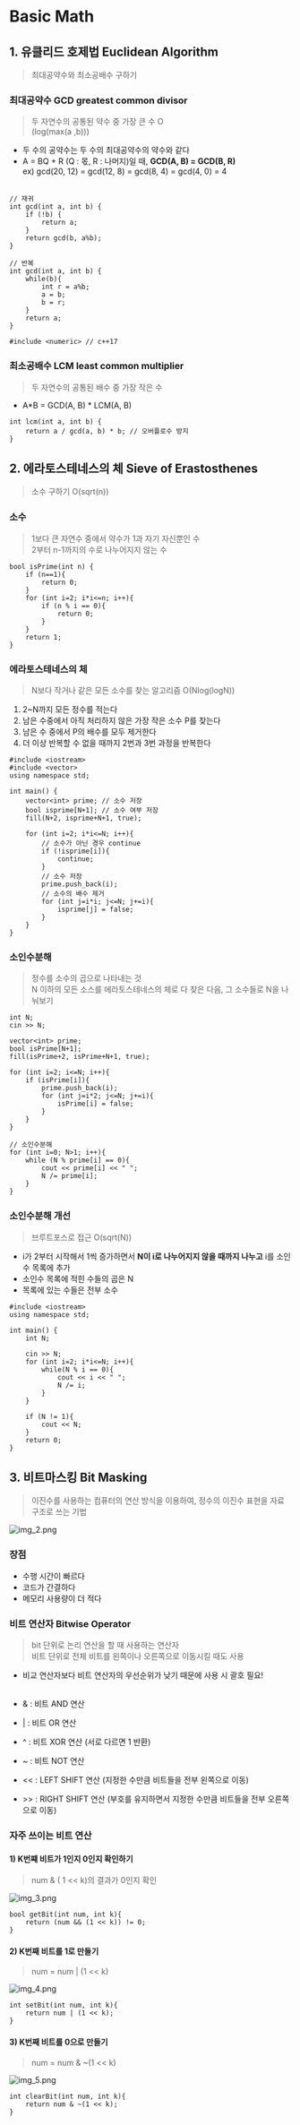 # Basic Math

## 1. 유클리드 호제법 Euclidean Algorithm
> 최대공약수와 최소공배수 구하기

### 최대공약수 GCD greatest common divisor
> 두 자연수의 공통된 약수 중 가장 큰 수 O <br>
> (log(max(a ,b)))
- 두 수의 공약수는 두 수의 최대공약수의 약수와 같다
- A = BQ + R (Q : 몫, R : 나머지)일 때, **GCD(A, B) = GCD(B, R)** <br>
ex) gcd(20, 12) = gcd(12, 8) = gcd(8, 4) = gcd(4, 0) = 4 <br><br>

```
// 재귀
int gcd(int a, int b) {
    if (!b) {
        return a;
    }
    return gcd(b, a%b);
}
```

```
// 반복
int gcd(int a, int b) {
    while(b){
        int r = a%b;
        a = b;
        b = r;
    }
    return a;
}
```

```
#include <numeric> // c++17
```

### 최소공배수 LCM least common multiplier
> 두 자연수의 공통된 배수 중 가장 작은 수
- A*B = GCD(A, B) * LCM(A, B)
```
int lcm(int a, int b) {
    return a / gcd(a, b) * b; // 오버플로수 방지
}
```

## 2. 에라토스테네스의 체 Sieve of Erastosthenes
> 소수 구하기 O(sqrt(n))

### 소수
> 1보다 큰 자연수 중에서 약수가 1과 자기 자신뿐인 수 <br>
> 2부터 n-1까지의 수로 나누어지지 않는 수

```
bool isPrime(int n) {
    if (n==1){
        return 0;
    }
    for (int i=2; i*i<=n; i++){
        if (n % i == 0){
            return 0;
        }
    }
    return 1;
}
```

### 에라토스테네스의 체
> N보다 작거나 같은 모든 소수를 찾는 알고리즘 O(Nlog(logN))
1) 2~N까지 모든 정수를 적는다
2) 남은 수중에서 아직 처리하지 않은 가장 작은 소수 P를 찾는다
3) 남은 수 중에서 P의 배수를 모두 제거한다
4) 더 이상 반복할 수 없을 때까지 2번과 3번 과정을 반복한다

```
#include <iostream>
#include <vector>
using namespace std;

int main() {
    vector<int> prime; // 소수 저장
    bool isprime[N+1]; // 소수 여부 저장
    fill(N+2, isprime+N+1, true);
    
    for (int i=2; i*i<=N; i++){
        // 소수가 아닌 경우 continue
        if (!isprime[i]){
            continue;
        }
        // 소수 저장
        prime.push_back(i);
        // 소수의 배수 제거
        for (int j=i*i; j<=N; j+=i){
            isprime[j] = false;
        }
    }
}
```

### 소인수분해
> 정수를 소수의 곱으로 나타내는 것 <br>
> N 이하의 모든 소스를 에라토스테네스의 체로 다 찾은 다음, 그 소수들로 N을 나눠보기

```
int N;
cin >> N;

vector<int> prime;
bool isPrime[N+1];
fill(isPrime+2, isPrime+N+1, true);

for (int i=2; i<=N; i++){
    if (isPrime[i]){
        prime.push_back(i);
        for (int j=i*2; j<=N; j+=i){
            isPrime[i] = false;
        }
    }
}

// 소인수분해
for (int i=0; N>1; i++){
    while (N % prime[i] == 0){
        cout << prime[i] << " ";
        N /= prime[i];
    }
}

```

### 소인수분해 개선
> 브루트포스로 접근 O(sqrt(N))
- i가 2부터 시작해서 1씩 증가하면서 **N이 i로 나누어지지 않을 때까지 나누고** i를 소인수 목록에 추가
- 소인수 목록에 적힌 수들의 곱은 N
- 목록에 있는 수들은 전부 소수

```
#include <iostream>
using namespace std;

int main() {
    int N;
    
    cin >> N;
    for (int i=2; i*i<=N; i++){
        while(N % i == 0){
            cout << i << " ";
            N /= i;
        }
    }
    
    if (N != 1){
        cout << N;
    }
    return 0;
}
```

## 3. 비트마스킹 Bit Masking
> 이진수를 사용하는 컴퓨터의 연산 방식을 이용하여, 정수의 이진수 표현을 자료 구조로 쓰는 기법

![img_2.png](img_2.png)

### 장점
- 수행 시간이 빠르다
- 코드가 간결하다
- 메모리 사용량이 더 적다

### 비트 연산자 Bitwise Operator
> bit 단위로 논리 연산을 할 때 사용하는 연산자 <br>
> 비트 단위로 전체 비트를 왼쪽이나 오른쪽으로 이동시킬 때도 사용

- 비교 연산자보다 비트 연산자의 우선순위가 낮기 때문에 사용 시 괄호 필요! <BR><BR>

- & : 비트 AND 연산
- | : 비트 OR 연산
- ^ : 비트 XOR 연산 (서로 다르면 1 반환)
- ~ : 비트 NOT 연산
- << : LEFT SHIFT 연산 (지정한 수만큼 비트들을 전부 왼쪽으로 이동)
- \>> : RIGHT SHIFT 연산 (부호를 유지하면서 지정한 수만큼 비트들을 전부 오른쪽으로 이동)

### 자주 쓰이는 비트 연산
#### 1) K번쨰 비트가 1인지 0인지 확인하기
> num & ( 1 << k)의 결과가 0인지 확인

![img_3.png](img_3.png)
```
bool getBit(int num, int k){
    return (num && (1 << k)) != 0;
}
```

#### 2) K번째 비트를 1로 만들기
> num = num | (1 << k)

![img_4.png](img_4.png)
```
int setBit(int num, int k){
    return num | (1 << k);
}
```

#### 3) K번째 비트를 0으로 만들기
> num = num & ~(1 << k)

![img_5.png](img_5.png)
```
int clearBit(int num, int k){
    return num & ~(1 << k);
}
```
